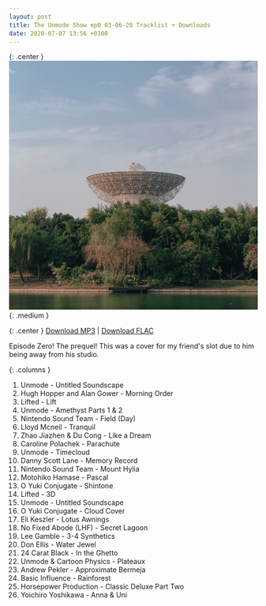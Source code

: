 ```yaml
---
layout: post
title: The Unmode Show ep0 03-06-20 Tracklist + Downloads
date: 2020-07-07 13:56 +0100
---
```


{: .center }
![The Unmode Show ep1](/assets/img/unmode_show_covers/ep00.jpg){: .medium }

{: .center }
[Download MP3](https://drive.google.com/file/d/1ZiExd6gU_8VnzwxxGKt5Mtj_1G_kJrl9/view?usp=sharing) \| [Download FLAC](https://drive.google.com/file/d/1qz0BL3H3-e_fr5A7pySOoRgY7MitjHoS/view?usp=sharing)

Episode Zero! The prequel! This was a cover for my friend's slot due to him being away from his studio.

{: .columns }
01. Unmode - Untitled Soundscape
02. Hugh Hopper and Alan Gower - Morning Order
03. Lifted - Lift
04. Unmode - Amethyst Parts 1 & 2
05. Nintendo Sound Team - Field (Day)
06. Lloyd Mcneil - Tranquil
07. Zhao Jiazhen & Du Cong - Like a Dream
08. Caroline Polachek - Parachute
09. Unmode - Timecloud
10. Danny Scott Lane - Memory Record
11. Nintendo Sound Team - Mount Hylia
12. Motohiko Hamase - Pascal
13. O Yuki Conjugate - Shintone
14. Lifted - 3D
15. Unmode - Untitled Soundscape
16. O Yuki Conjugate - Cloud Cover
17. Eli Keszler - Lotus Awnings
18. No Fixed Abode (LHF) - Secret Lagoon
19. Lee Gamble - 3-4 Synthetics
20. Don Ellis - Water Jewel
21. 24 Carat Black - In the Ghetto
22. Unmode & Cartoon Physics - Plateaux
23. Andrew Pekler - Approximate Bermeja
24. Basic Influence - Rainforest
25. Horsepower Production - Classic Deluxe Part Two
26. Yoichiro Yoshikawa - Anna & Uni
